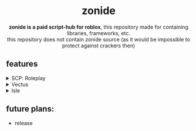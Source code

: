 <div align="center">

# zonide
**zonide is a paid script-hub for roblox**, this repository made for containing libraries, frameworks, etc. <br/>
this repository does not contain zonide source (as it would be impossible to protect against crackers then) <br/>

</div>

## features
<details>
<summary>SCP: Roleplay</summary>

```ini
[humanoid]
    infinite jump.
    walkspeed / jump-power changers.
    noclip.
    teleports.
    
[combat]
    [⚙️] silent aimbot.
        [⚙️] fov
            color, transparency, visible, size. (options)
        
        [⚙️] aim-part
            random, head, torso, legs, arms. (options)
    
        hit-chance (1, 100) (number value)
        
    [⚙️] rage bot.
        [⚙️] aim-part
            random, head, torso, legs, arms. (options)
    
        hit-chance (1, 100) (number value)
        update-delay (ms) (number value)
    
    [⚙️] weapon modifier.
        fire-rate (1, 1000) (number value)
        reload-speed (5, 100) (ms) (number value)
        is-auto (true / false) (boolean)
        aim-fov (0, 365) (number value)
    
[server]
    skin-changer.
    server-crasher.
```

</details>

<details>
<summary>Vectus</summary>

```ini
[humanoid]
    infinite jump.
    walkspeed / jump-power changers.
    infinite stamina.

[server]
    xp-farm.
```

</details>

<details>
<summary>Isle</summary>

```ini
[humanoid]
    walkspeed changer.
    float.
    random-tp.
    inf-oxygen.
    [⚙️] location-tp.
        [⚠️] working using random-tp and slow.
        
        [🏝️] locations:
            warehouse, docks, campsite a, campsite b,
            bridge, arches, bungalows, cliff runaway,
            circle, mountain cave entrance, cove,
            cliffside, generators, grand-lake,
            grass-crossing, hangar, hillside,
            impact-zone, light-house, mineshaft,
            mountain top, oasis, observatory, plane-crash,
            radio tower, ravine, plane shed, spider peach,
            impact coastline, villa front, watch-tower.
[combat]
    [⚙️] aim-assist
        fov.
    
    semi-godmode.
```

</details>

## future plans:
* release
